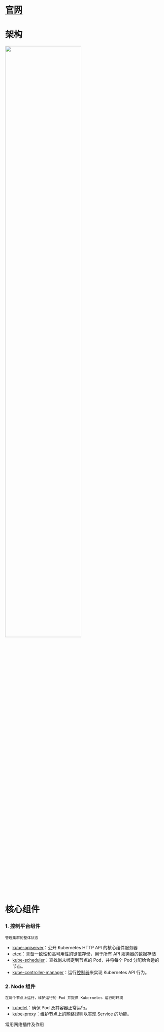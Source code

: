 # [官网](https://kubernetes.io/zh-cn/docs/concepts/architecture/#container-resource-monitoring)

# 架构

<img src="https://kubernetes.io/images/docs/kubernetes-cluster-architecture.svg" width="70%"/>

# 核心组件

### 1. 控制平台组件

`管理集群的整体状态`

- [kube-apiserver](https://kubernetes.io/zh-cn/docs/concepts/architecture/#kube-apiserver)：公开 Kubernetes HTTP API 的核心组件服务器
- [etcd](https://kubernetes.io/zh-cn/docs/concepts/architecture/#etcd)：具备一致性和高可用性的键值存储，用于所有 API 服务器的数据存储
- [kube-scheduler](https://kubernetes.io/zh-cn/docs/concepts/architecture/#kube-scheduler)：查找尚未绑定到节点的 Pod，并将每个 Pod 分配给合适的节点。
- [kube-controller-manager](https://kubernetes.io/zh-cn/docs/concepts/architecture/#kube-controller-manager)：运行[控制器](https://kubernetes.io/zh-cn/docs/concepts/architecture/controller/)来实现 Kubernetes API 行为。

### 2. Node 组件

`在每个节点上运行，维护运行的 Pod 并提供 Kubernetes 运行时环境`

- [kubelet](https://kubernetes.io/zh-cn/docs/concepts/architecture/#kubelet)：确保 Pod 及其容器正常运行。
- [kube-proxy](https://kubernetes.io/zh-cn/docs/concepts/architecture/#kube-proxy)：维护节点上的网络规则以实现 Service 的功能。

常用网络插件及作用

